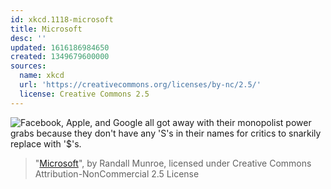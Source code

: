 ```yaml
---
id: xkcd.1118-microsoft
title: Microsoft
desc: ''
updated: 1616186984650
created: 1349679600000
sources:
  name: xkcd
  url: 'https://creativecommons.org/licenses/by-nc/2.5/'
  license: Creative Commons 2.5
---
```

![Facebook, Apple, and Google all got away with their monopolist power grabs because they don't have any 'S's in their names for critics to snarkily replace with '$'s.](https://imgs.xkcd.com/comics/microsoft.png)
> "[Microsoft](https://xkcd.com/1118/)", by Randall Munroe, licensed under Creative Commons Attribution-NonCommercial 2.5 License
